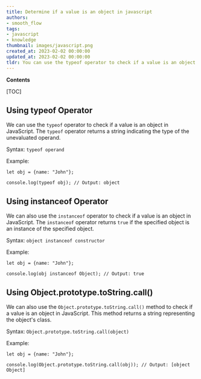 ```yaml
---
title: Determine if a value is an object in javascript
authors:
- smooth_flow
tags:
- javascript
- knowledge
thumbnail: images/javascript.png
created_at: 2023-02-02 00:00:00
updated_at: 2023-02-02 00:00:00
tldr: You can use the typeof operator to check if a value is an object in JavaScript.
---
```


**Contents**

[TOC]

## Using typeof Operator 
We can use the `typeof` operator to check if a value is an object in JavaScript. The `typeof` operator returns a string indicating the type of the unevaluated operand. 

Syntax: 
`typeof operand`

Example: 

```
let obj = {name: "John"};

console.log(typeof obj); // Output: object
```

## Using instanceof Operator 
We can also use the `instanceof` operator to check if a value is an object in JavaScript. The `instanceof` operator returns `true` if the specified object is an instance of the specified object. 

Syntax: 
`object instanceof constructor`

Example: 

```
let obj = {name: "John"};

console.log(obj instanceof Object); // Output: true
```

## Using Object.prototype.toString.call() 
We can also use the `Object.prototype.toString.call()` method to check if a value is an object in JavaScript. This method returns a string representing the object's class.

Syntax: 
`Object.prototype.toString.call(object)`

Example: 

```
let obj = {name: "John"};

console.log(Object.prototype.toString.call(obj)); // Output: [object Object]
```
